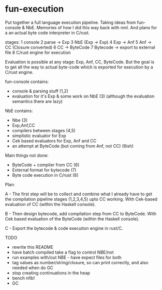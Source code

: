 # fun-execution

Put together a full language execution pipeline.  Taking ideas from fun-console & NbE.
Memories of how I did this way back with nml.  And plans for a an actual byte code
interpreter in C/rust.

stages:
1 console
2 parse -> Exp
3 NbE (Exp -> Exp)
4 Exp -> Anf
5 Anf -> CC (Closure converted)
6 CC -> ByteCode
7 Bytecode -> export to external file
8 C/rust engine for execution

Evaluation is possible at any stage: Exp, Anf, CC, ByteCode.  But the goal is to get all
the way to actual byte-code which is exported for execution by a C/rust engine.

fun-console contains:
- console & parsing stuff (1,2)
- evaluation for it's Exp & some work on NbE (3)
(although the evaluation semantics there are lazy)

NbE contains:
- Nbe (3)
- Exp,Anf,CC
- compilers between stages (4,5)
- simplistic evaluator for Exp
- Cek based evaluators for Exp, Anf and CC
- an attempt at ByteCode (but coming from Anf, not CC) (6ish)

Main things not done:
- ByteCode + compiler from CC (6)
- External format for bytecode (7)
- Byte code execution in C/rust (8)

Plan:

A - The first step will be to collect and combine what I already have to get the
compilation pipeline stages (1,2,3,4,5) upto CC working. With Cek-based evaluation of CC
(within the Haskell console).

B - Then design bytecode, add compilation step from CC to ByteCode. With Cek based
evaluation of the ByteCode (within the Haskell console).

C - Export the bytecode & code execution engine in rust/C.


TODO
- rewrite this README
- have batch compiled take a flag to control NBE/not
- run examples with/out NBE - have expect files for both
- tag values as number/string/closure, so can print correctly, and also needed when do GC
- stop creating continuations in the heap
- bench nfib!
- GC
